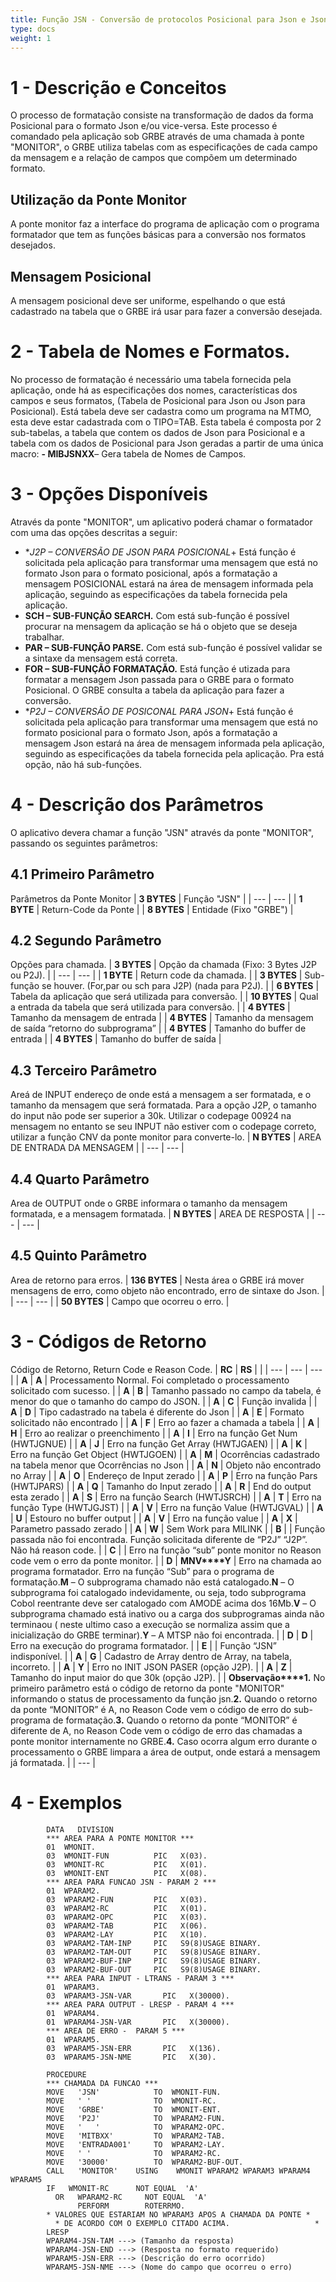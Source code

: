 ```yaml
---
title: Função JSN - Conversão de protocolos Posicional para Json e Json para Posicional
type: docs
weight: 1
---
```


# 1 - Descrição e Conceitos
O processo de formatação consiste na transformação de dados da forma Posicional para o formato Json e/ou vice-versa.
Este processo é comandado pela aplicação sob GRBE através de uma chamada à ponte "MONITOR", o GRBE utiliza tabelas com as especificações de cada campo da mensagem e a relação de campos que compõem um determinado formato.
## Utilização da Ponte Monitor
A ponte monitor faz a interface do programa de aplicação com o programa formatador que tem as funções básicas para a conversão nos formatos desejados.
## Mensagem Posicional
A mensagem posicional deve ser uniforme, espelhando o que está cadastrado na tabela que o GRBE irá usar para fazer a conversão desejada.
# 2 - Tabela de Nomes e Formatos.
No processo de formatação é necessário uma tabela fornecida pela aplicação, onde há as especificações dos nomes, características dos campos e seus formatos, (Tabela de Posicional para Json ou Json para Posicional).
Está tabela deve ser cadastra como um programa na MTMO, esta deve estar cadastrada com o TIPO=TAB.
Esta tabela é composta por 2 sub-tabelas, a tabela que contem os dados de Json para Posicional e a tabela com os dados de Posicional para Json geradas a partir de uma única macro:
**- MIBJSNXX**– Gera tabela de Nomes de Campos.
# 3 - Opções Disponíveis
Através da ponte "MONITOR", um aplicativo poderá chamar o formatador com uma das opções descritas a seguir:
+ **J2P – CONVERSÃO DE JSON PARA POSICIONAL*+
Está função é solicitada pela aplicação para transformar uma mensagem que está no formato Json para o formato posicional, após a formatação a mensagem POSICIONAL estará na área de mensagem informada pela aplicação, seguindo as especificações da tabela fornecida pela aplicação.
+ **SCH – SUB-FUNÇÃO SEARCH.**
Com está sub-função é possível procurar na mensagem da aplicação se há o objeto que se deseja trabalhar.
+ **PAR – SUB-FUNÇÃO PARSE.**
Com está sub-função é possível validar se a sintaxe da mensagem está correta.
+ **FOR – SUB-FUNÇÃO FORMATAÇÃO.**
Está função é utizada para formatar a mensagem Json passada para o GRBE para o formato Posicional. O GRBE consulta a tabela da aplicação para fazer a conversão.
+ **P2J – CONVERSÃO DE POSICONAL PARA JSON*+
Está função é solicitada pela aplicação para transformar uma mensagem que está no formato posicional para o formato Json, após a formatação a mensagem Json estará na área de mensagem informada pela aplicação, seguindo as especificações da tabela fornecida pela aplicação. Pra está opção, não há sub-funções.
# 4 - Descrição dos Parâmetros
O aplicativo devera chamar a função "JSN" através da ponte "MONITOR", passando os seguintes parâmetros:
## 4.1 Primeiro Parâmetro
Parâmetros da Ponte Monitor
| **3 BYTES** | Função "JSN" |
| --- | --- |
| **1 BYTE** | Return-Code da Ponte |
| **8 BYTES** | Entidade (Fixo "GRBE") |
## 4.2 Segundo Parâmetro
Opções para chamada.
| **3 BYTES** | Opção da chamada (Fixo: 3 Bytes J2P ou P2J). |
| --- | --- |
| **1 BYTE** | Return code da chamada. |
| **3 BYTES** | Sub-função se houver. (For,par ou sch para J2P) (nada para P2J). |
| **6 BYTES** | Tabela da aplicação que será utilizada para conversão. |
| **10 BYTES** | Qual a entrada da tabela que será utilizada para conversão. |
| **4 BYTES** | Tamanho da mensagem de entrada |
| **4 BYTES** | Tamanho da mensagem de saída “retorno do subprograma” |
| **4 BYTES** | Tamanho do buffer de entrada |
| **4 BYTES** | Tamanho do buffer de saída |
## 4.3 Terceiro Parâmetro
Areá de INPUT endereço de onde está a mensagem a ser formatada, e o tamanho da mensagem que será formatada. Para a opção J2P, o tamanho do input não pode ser superior a 30k. Utilizar o codepage 00924 na mensagem no entanto se seu INPUT não estiver com o codepage correto, utilizar a função CNV da ponte monitor para converte-lo.
| **N BYTES** | AREA DE ENTRADA DA MENSAGEM |
| --- | --- |
## 4.4 Quarto Parâmetro
Area de OUTPUT onde o GRBE informara o tamanho da mensagem formatada, e a mensagem formatada.
| **N BYTES** | AREA DE RESPOSTA |
| --- | --- |
## 4.5 Quinto Parâmetro
Area de retorno para erros.
| **136 BYTES** | Nesta área o GRBE irá mover mensagens de erro, como objeto não encontrado, erro de sintaxe do Json. |
| --- | --- |
| **50 BYTES** | Campo que ocorreu o erro. |
# 3 - Códigos de Retorno
Código de Retorno, Return Code e Reason Code.
| **RC** | **RS** |  |
| --- | --- | --- |
| **A** | **A** | Processamento Normal. Foi completado o processamento solicitado com sucesso. |
| **A** | **B** | Tamanho passado no campo da tabela, é menor do que o tamanho do campo do JSON. |
| **A** | **C** | Função invalida |
| **A** | **D** | Tipo cadastrado na tabela é diferente do Json |
| **A** | **E** | Formato solicitado não encontrado |
| **A** | **F** | Erro ao fazer a chamada a tabela |
| **A** | **H** | Erro ao realizar o preenchimento |
| **A** | **I** | Erro na função Get Num (HWTJGNUE) |
| **A** | **J** | Erro na função Get Array (HWTJGAEN) |
| **A** | **K** | Erro na função Get Object (HWTJGOEN) |
| **A** | **M** | Ocorrências cadastrado na tabela menor que Ocorrências no Json |
| **A** | **N** | Objeto não encontrado no Array |
| **A** | **O** | Endereço de Input zerado |
| **A** | **P** | Erro na função Pars (HWTJPARS) |
| **A** | **Q** | Tamanho do Input zerado |
| **A** | **R** | End do output esta zerado |
| **A** | **S** | Erro na função Search (HWTJSRCH) |
| **A** | **T** | Erro na função Type (HWTJGJST) |
| **A** | **V** | Erro na função Value (HWTJGVAL) |
| **A** | **U** | Estouro no buffer output |
| **A** | **V** | Erro na função value |
| **A** | **X** | Parametro passado zerado |
| **A** | **W** | Sem Work para MILINK |
| **B** |  | Função passada não foi encontrada. Função solicitada diferente de “P2J” “J2P”. Não há reason code. |
| **C** |  | Erro na função “sub” ponte monitor no Reason code vem o erro da ponte monitor. |
| **D** | **M****N****V****Y** | Erro na chamada ao programa formatador. Erro na função “Sub” para o programa de formatação.**M** – O subprograma chamado não está catalogado.**N** – O subprograma foi catalogado indevidamente, ou seja, todo subprograma Cobol reentrante deve ser catalogado com AMODE acima dos 16Mb.**V** – O subprograma chamado está inativo ou a carga dos subprogramas ainda não terminaou ( neste ultimo caso a execução se normaliza assim que a inicialização do GRBE terminar).**Y** – A MTSP não foi encontrada. |
| **D** | **D** | Erro na execução do programa formatador. |
| **E** |  | Função “JSN” indisponível. |
| **A** | **G** | Cadastro de Array dentro de Array, na tabela, incorreto. |
| **A** | **Y** | Erro no INIT JSON PASER (opção J2P). |
| **A** | **Z** | Tamanho do input maior do que 30k (opção J2P). |
| **Observação****1.** No primeiro parâmetro está o código de retorno da ponte "MONITOR" informando o status de processamento da função jsn.**2.** Quando o retorno da ponte “MONITOR” é A, no Reason Code vem o código de erro do sub-programa de formatação.**3.** Quando o retorno da ponte “MONITOR” é diferente de A, no Reason Code vem o código de erro das chamadas a ponte monitor internamente no GRBE.**4.** Caso ocorra algum erro durante o processamento o GRBE limpara a área de output, onde estará a mensagem já formatada. |
| --- |
# 4 - Exemplos
```
        DATA   DIVISION
        *** AREA PARA A PONTE MONITOR ***
        01  WMONIT.
        03  WMONIT-FUN          PIC   X(03).
        03  WMONIT-RC           PIC   X(01).
        03  WMONIT-ENT          PIC   X(08).
        *** AREA PARA FUNCAO JSN - PARAM 2 ***
        01  WPARAM2.
        03  WPARAM2-FUN         PIC   X(03).
        03  WPARAM2-RC          PIC   X(01).
        03  WPARAM2-OPC         PIC   X(03).
        03  WPARAM2-TAB         PIC   X(06).
        03  WPARAM2-LAY         PIC   X(10).
        03  WPARAM2-TAM-INP     PIC   S9(8)USAGE BINARY.
        03  WPARAM2-TAM-OUT     PIC   S9(8)USAGE BINARY.
        03  WPARAM2-BUF-INP     PIC   S9(8)USAGE BINARY.
        03  WPARAM2-BUF-OUT     PIC   S9(8)USAGE BINARY.
        *** AREA PARA INPUT - LTRANS - PARAM 3 ***
        01  WPARAM3.
        03  WPARAM3-JSN-VAR       PIC   X(30000).
        *** AREA PARA OUTPUT - LRESP - PARAM 4 ***
        01  WPARAM4.
        01  WPARAM4-JSN-VAR       PIC   X(30000).
        *** AREA DE ERRO -  PARAM 5 ***
        01  WPARAM5.
        03  WPARAM5-JSN-ERR       PIC   X(136).
        03  WPARAM5-JSN-NME       PIC   X(30).
```
```
        PROCEDURE
        *** CHAMADA DA FUNCAO ***
        MOVE   'JSN'            TO  WMONIT-FUN.
        MOVE   ' '              TO  WMONIT-RC.
        MOVE   'GRBE'           TO  WMONIT-ENT.
        MOVE   'P2J'            TO  WPARAM2-FUN.
        MOVE   '   '            TO  WPARAM2-OPC.
        MOVE   'MITBXX'         TO  WPARAM2-TAB.
        MOVE   'ENTRADA001'     TO  WPARAM2-LAY.
        MOVE   ' '              TO  WPARAM2-RC.
        MOVE   '30000'          TO  WPARAM2-BUF-OUT.
        CALL   'MONITOR'    USING    WMONIT WPARAM2 WPARAM3 WPARAM4 WPARAM5
        IF   WMONIT-RC      NOT EQUAL  'A'
          OR   WPARAM2-RC     NOT EQUAL  'A'
               PERFORM        ROTERRMO.
        * VALORES QUE ESTARIAM NO WPARAM3 APOS A CHAMADA DA PONTE *
          * DE ACORDO COM O EXEMPLO CITADO ACIMA.                   *
        LRESP
        WPARAM4-JSN-TAM ---> (Tamanho da resposta)
        WPARAM4-JSN-END ---> (Resposta no formato requerido)
        WPARAM5-JSN-ERR ---> (Descrição do erro ocorrido)
        WPARAM5-JSN-NME ---> (Nome do campo que ocorreu o erro)
```